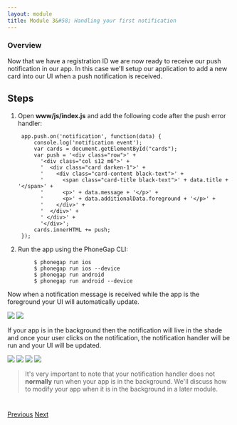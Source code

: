 ```yaml
---
layout: module
title: Module 3&#58; Handling your first notification
---
```


### Overview
Now that we have a registration ID we are now ready to receive our push notification in our app. In this case we'll setup our application to add a new card into our UI when a push notification is received.

## Steps
1. Open **www/js/index.js** and add the following code after the push error handler:

        app.push.on('notification', function(data) {
            console.log('notification event');
            var cards = document.getElementById("cards");
            var push = '<div class="row">' +
              '<div class="col s12 m6">' +
              '  <div class="card darken-1">' +
              '    <div class="card-content black-text">' +
              '      <span class="card-title black-text">' + data.title + '</span>' +
              '      <p>' + data.message + '</p>' +
              '      <p>' + data.additionalData.foreground + '</p>' +
              '    </div>' +
              '  </div>' +
              ' </div>' +
              '</div>';
            cards.innerHTML += push;
        });

2. Run the app using the PhoneGap CLI:

            $ phonegap run ios
            $ phonegap run ios --device
            $ phonegap run android             
            $ phonegap run android --device               

Now when a notification message is received while the app is the foreground your UI will automatically update.

<img class="screenshot" src="images/push3.png"/>
<img class="screenshot" src="images/push3-ios.png"/>

If your app is in the background then the notification will live in the shade and once your user clicks on the notification, the notification handler will be run and your UI will be updated.

<img class="screenshot" src="images/push2.png"/>
<img class="screenshot" src="images/push2-ios.png"/>

<img class="screenshot" src="images/push3.png"/>
<img class="screenshot" src="images/push3-ios.png"/>

> It's very important to note that your notification handler does not **normally** run when your app is in the background. We'll discuss how to modify your app when it is in the background in a later module.

<div class="row" style="margin-top:40px;">
<div class="col-sm-12">
<a href="module2.html" class="btn btn-default"><i class="glyphicon glyphicon-chevron-left"></i> Previous</a>
<a href="module4.html" class="btn btn-default pull-right">Next <i class="glyphicon
glyphicon-chevron-right"></i></a>
</div>
</div>
